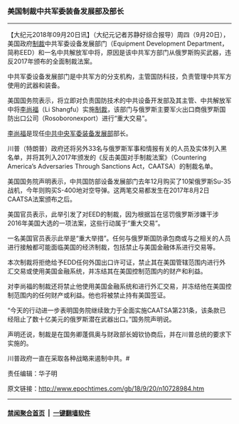 ### 美国制裁中共军委装备发展部及部长
------------------------

<p>【大纪元2018年09月20日讯】（大纪元记者苏静好综合报导）周四（9月20日），美国政府<a href="http://www.epochtimes.com/gb/tag/%E5%88%B6%E8%A3%81.html">制裁</a>中共军委设备发展部门（Equipment Development Department，简称EED）和一名中共解放军中将，原因是该中共军方部门从俄罗斯购买武器，违反2017年颁布的全面制裁法案。</p>
<p>中共军委设备发展部门是中共军方的分支机构，主管国防科技，负责管理中共军方使用的武器和装备。</p>
<p>美国国务院表示，将立即对负责国防技术的中共设备开发部及其主管、中共解放军中将<a href="http://www.epochtimes.com/gb/tag/%E6%9D%8E%E5%B0%9A%E7%A6%8F.html">李尚福</a>（Li Shangfu）实施<a href="http://www.epochtimes.com/gb/tag/%E5%88%B6%E8%A3%81.html">制裁</a>，该部门与俄罗斯主要军火出口商俄罗斯国防出口公司（Rosoboronexport）进行“重大交易”。</p>
<p><a href="http://www.epochtimes.com/gb/tag/%E6%9D%8E%E5%B0%9A%E7%A6%8F.html">李尚福</a>是现任<a href="http://www.epochtimes.com/gb/tag/%E4%B8%AD%E5%85%B1%E4%B8%AD%E5%A4%AE%E5%86%9B%E5%A7%94%E8%A3%85%E5%A4%87%E5%8F%91%E5%B1%95%E9%83%A8.html">中共中央军委装备发展部</a>部长。</p>
<p>川普（特朗普）政府还将另外33名与俄罗斯军事和情报有关的人员及实体列入黑名单，并将其列入2017年颁发的《反击美国对手制裁法案》（Countering America&#8217;s Adversaries Through Sanctions Act，CAATSA）的制裁名单。</p>
<p>美国国务院声明表示，中共国防部设备发展部门去年12月购买了10架俄罗斯Su-35战机，今年则购买S-400地对空导弹。这两笔交易都发生在2017年8月2日CAATSA法案颁布之后。</p>
<p>美国官员表示，此举引发了对EED的制裁，因为根据旨在惩罚俄罗斯涉嫌干涉2016年美国大选的一项法案，这些行动属于“重大交易”。</p>
<p>一名美国官员表示此举是“重大举措”。任何与俄罗斯国防承包商或与之相关的人员进行接触都可能面临美国的经济制裁，包括禁止与美国金融体系进行交易等。</p>
<p>本次制裁将拒绝给予EDD任何外国出口许可证，禁止其在美国管辖范围内进行外汇交易或使用美国金融系统，并冻结其在美国控制范围内的财产和利益。</p>
<p>对李尚福的制裁还将禁止他使用美国金融系统和进行外汇交易，并冻结他在美国控制范围内的任何财产或利益。他也将被禁止持有美国签证。</p>
<p>“今天的行动进一步表明国务院继续致力于全面实施CAATSA第231条，该条款已经阻止了数十亿美元的俄罗斯潜在武器出口。”国务院声明说。</p>
<p>声明还说，制裁是在国务卿蓬佩奥与财政部长姆钦协商后，并在川普总统的要求下实施的。</p>
<p>川普政府一直在采取各种战略来遏制中共。#</p>
<p>责任编辑：华子明</p>

原文链接：http://www.epochtimes.com/gb/18/9/20/n10728984.htm


------------------------
#### [禁闻聚合首页](https://github.com/gfw-breaker/banned-news/blob/master/README.md) &nbsp;|&nbsp;  [一键翻墙软件](https://github.com/gfw-breaker/nogfw/blob/master/README.md)